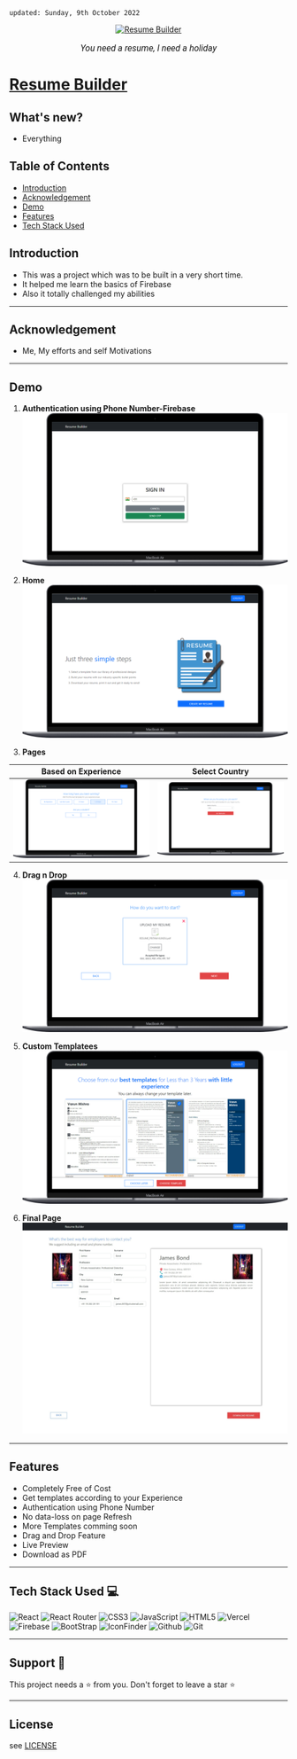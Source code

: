     updated: Sunday, 9th October 2022

<div align=center>
    <a href="https://ressume-builder.vercel.app">
        <img width=200 src="assets/logo.ico" alt="Resume Builder">
    </a>
    <p style="font-family: roboto, calibri; font-size:12pt; font-style:italic">You need a resume, I need a holiday</p>
</div>

# [Resume Builder](https://ressume-builder.vercel.app)

## What's new?

-   Everything

## Table of Contents

-   [Introduction](#introduction)
-   [Acknowledgement](#acknowledgement)
-   [Demo](#demo)
-   [Features](#features)
-   [Tech Stack Used](#tech-stack-used-💻)


## Introduction

-   This was a project which was to be built in a very short time.
-   It helped me learn the basics of Firebase
-   Also it totally challenged my abilities

---

## Acknowledgement

-   Me, My efforts and self Motivations

---

## Demo

1. **Authentication using Phone Number-Firebase**
   ![img](./assets/auth.png)

2. **Home**
   ![Home](./assets/home.png)

3. **Pages**

|     **Based on Experience**     |      **Select Country**      |
| :-----------------------------: | :--------------------------: |
| ![img](./assets/Experience.png) | ![img](./assets/country.png) |

4. **Drag n Drop**
   ![Drag n Drop](./assets/drag%20and%20drop.png)

5. **Custom Templatees**
   ![templates](./assets/templates.png)

6. **Final Page**
   ![Contact](./assets/Contact.jpeg)

---

## Features

-   Completely Free of Cost
-   Get templates according to your Experience
-   Authentication using Phone Number
-   No data-loss on page Refresh
-   More Templates comming soon
-   Drag and Drop Feature
-   Live Preview
-   Download as PDF

---

## Tech Stack Used 💻

![React](https://img.shields.io/badge/react-%2320232a.svg?style=for-the-badge&logo=react&logoColor=%2361DAFB)
![React Router](https://img.shields.io/badge/React_Router-CA4245?style=for-the-badge&logo=react-router&logoColor=white)
![CSS3](https://img.shields.io/badge/css3-%231572B6.svg?style=for-the-badge&logo=css3&logoColor=white)
![JavaScript](https://img.shields.io/badge/javascript-%23323330.svg?style=for-the-badge&logo=javascript&logoColor=%23F7DF1E)
![HTML5](https://img.shields.io/badge/html5-%23E34F26.svg?style=for-the-badge&logo=html5&logoColor=white)
![Vercel](https://img.shields.io/badge/Vercel-000000?style=for-the-badge&logo=vercel&logoColor=white)
![Firebase](https://img.shields.io/badge/Firebase-039BE5?style=for-the-badge&logo=Firebase&logoColor=white)
![BootStrap](https://img.shields.io/badge/Bootstrap-563D7C?style=for-the-badge&logo=bootstrap&logoColor=white)
![IconFinder](https://img.shields.io/badge/Iconfinder-1A1B1F?style=for-the-badge&logo=Iconfinder&logoColor=white)
![Github](https://img.shields.io/badge/GitHub-100000?style=for-the-badge&logo=github&logoColor=white)
![Git](https://img.shields.io/badge/GIT-E44C30?style=for-the-badge&logo=git&logoColor=white)

---

## Support 🙏

This project needs a ⭐️ from you. Don't forget to leave a star ⭐️

---

## License

see [LICENSE]


[license]: https://github.com/warmachine028/resume-builder/blob/main/LICENSE
[resource]: https://github.com/Envoy-VC/awesome-badges
